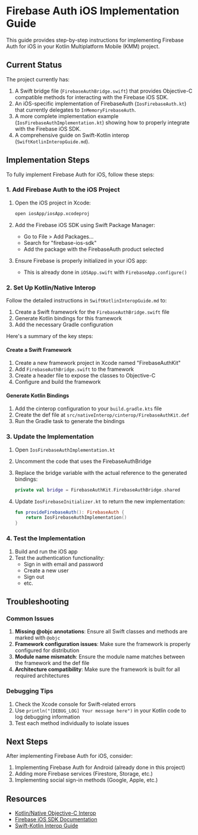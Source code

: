 # Firebase Auth iOS Implementation Guide

This guide provides step-by-step instructions for implementing Firebase Auth for iOS in your Kotlin Multiplatform Mobile (KMM) project.

## Current Status

The project currently has:

1. A Swift bridge file (`FirebaseAuthBridge.swift`) that provides Objective-C compatible methods for interacting with the Firebase iOS SDK.
2. An iOS-specific implementation of FirebaseAuth (`IosFirebaseAuth.kt`) that currently delegates to `InMemoryFirebaseAuth`.
3. A more complete implementation example (`IosFirebaseAuthImplementation.kt`) showing how to properly integrate with the Firebase iOS SDK.
4. A comprehensive guide on Swift-Kotlin interop (`SwiftKotlinInteropGuide.md`).

## Implementation Steps

To fully implement Firebase Auth for iOS, follow these steps:

### 1. Add Firebase Auth to the iOS Project

1. Open the iOS project in Xcode:
   ```bash
   open iosApp/iosApp.xcodeproj
   ```

2. Add the Firebase iOS SDK using Swift Package Manager:
   - Go to File > Add Packages...
   - Search for "firebase-ios-sdk"
   - Add the package with the FirebaseAuth product selected

3. Ensure Firebase is properly initialized in your iOS app:
   - This is already done in `iOSApp.swift` with `FirebaseApp.configure()`

### 2. Set Up Kotlin/Native Interop

Follow the detailed instructions in `SwiftKotlinInteropGuide.md` to:

1. Create a Swift framework for the `FirebaseAuthBridge.swift` file
2. Generate Kotlin bindings for this framework
3. Add the necessary Gradle configuration

Here's a summary of the key steps:

#### Create a Swift Framework

1. Create a new framework project in Xcode named "FirebaseAuthKit"
2. Add `FirebaseAuthBridge.swift` to the framework
3. Create a header file to expose the classes to Objective-C
4. Configure and build the framework

#### Generate Kotlin Bindings

1. Add the cinterop configuration to your `build.gradle.kts` file
2. Create the def file at `src/nativeInterop/cinterop/FirebaseAuthKit.def`
3. Run the Gradle task to generate the bindings

### 3. Update the Implementation

1. Open `IosFirebaseAuthImplementation.kt`
2. Uncomment the code that uses the FirebaseAuthBridge
3. Replace the bridge variable with the actual reference to the generated bindings:
   ```kotlin
   private val bridge = FirebaseAuthKit.FirebaseAuthBridge.shared
   ```

4. Update `IosFirebaseInitializer.kt` to return the new implementation:
   ```kotlin
   fun provideFirebaseAuth(): FirebaseAuth {
       return IosFirebaseAuthImplementation()
   }
   ```

### 4. Test the Implementation

1. Build and run the iOS app
2. Test the authentication functionality:
   - Sign in with email and password
   - Create a new user
   - Sign out
   - etc.

## Troubleshooting

### Common Issues

1. **Missing @objc annotations**: Ensure all Swift classes and methods are marked with `@objc`
2. **Framework configuration issues**: Make sure the framework is properly configured for distribution
3. **Module name mismatch**: Ensure the module name matches between the framework and the def file
4. **Architecture compatibility**: Make sure the framework is built for all required architectures

### Debugging Tips

1. Check the Xcode console for Swift-related errors
2. Use `println("[DEBUG_LOG] Your message here")` in your Kotlin code to log debugging information
3. Test each method individually to isolate issues

## Next Steps

After implementing Firebase Auth for iOS, consider:

1. Implementing Firebase Auth for Android (already done in this project)
2. Adding more Firebase services (Firestore, Storage, etc.)
3. Implementing social sign-in methods (Google, Apple, etc.)

## Resources

- [Kotlin/Native Objective-C Interop](https://kotlinlang.org/docs/native-objc-interop.html)
- [Firebase iOS SDK Documentation](https://firebase.google.com/docs/ios/setup)
- [Swift-Kotlin Interop Guide](SwiftKotlinInteropGuide.md)